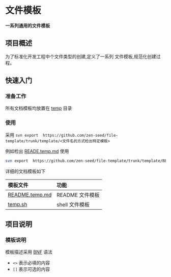 # 文件模板

**一系列通用的文件模板**

## 项目概述
为了标准化开发工程中个文件类型的创建,定义了一系列
文件模板,规范化创建过程。

## 快速入门
### 准备工作
所有文档模板均放置在 [temp](./template) 目录

### 使用
采用 `svn export  https://github.com/zen-seed/file-template/trunk/template/<文件名的方式检出特定模板>`

例如检出 [READE.temp.md](./template/README.temp.md) 使用

```bash
svn export  https://github.com/zen-seed/file-template/trunk/template/README.temp.md
```

详细的文档模板如下


| 模板文件                                    | 功能            |
| :------------------------------------------ | :-------------- |
| [README.temp.md](./template/README.temp.md) | README 文件模板 |
| [temp.sh](./template/temp.sh)               | shell 文件模板  |


## 项目说明
### 模板说明
模板描述采用 [BNF](http://blog.zenheart.site/posts/2016-08-22-bnf.html) 语法

* `<>` 表示必填的内容
* `[]` 表示可选的内容


